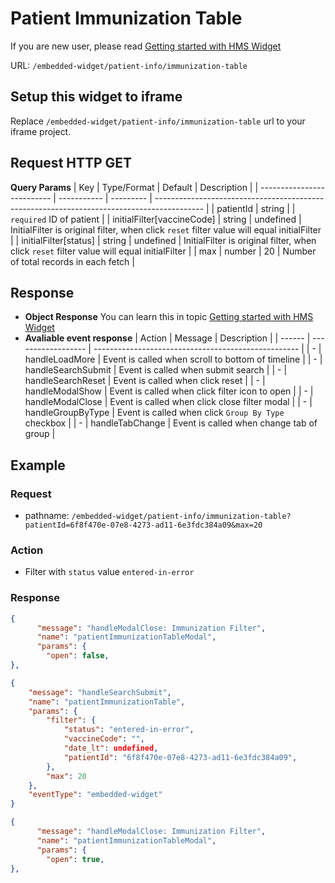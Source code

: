 # Patient Immunization Table

If you are new user, please read [Getting started with HMS Widget](/embedded-widget?widget=get-started)


URL: `/embedded-widget/patient-info/immunization-table`

## Setup this widget to iframe
Replace `/embedded-widget/patient-info/immunization-table` url to your iframe project.

## Request HTTP GET
**Query Params**
| Key                        | Type/Format | Default   | Description                                                                                |
| -------------------------- | ----------- | --------- | ------------------------------------------------------------------------------------------ |
| patientId                  | string      |           | `required` ID of patient                                                                   |
| initialFilter[vaccineCode] | string      | undefined | InitialFilter is original filter, when click `reset` filter value will equal initialFilter |
| initialFilter[status]      | string      | undefined | InitialFilter is original filter, when click `reset` filter value will equal initialFilter |
| max                        | number      | 20        | Number of total records in each fetch                                                      |

## Response
- **Object Response**
    You can learn this in topic [Getting started with HMS Widget](/embedded-widget?widget=get-started)
- **Avaliable event response**
   | Action | Message            | Description                                         |
   | ------ | ------------------ | --------------------------------------------------- |
   | -      | handleLoadMore     | Event is called when scroll to bottom of timeline   |
   | -      | handleSearchSubmit | Event is called when submit search                  |
   | -      | handleSearchReset  | Event is called when click reset                    |
   | -      | handleModalShow    | Event is called when click filter icon to open      |
   | -      | handleModalClose   | Event is called when click close filter modal       |
   | -      | handleGroupByType  | Event is called when click `Group By Type` checkbox |
   | -      | handleTabChange    | Event is called when change tab of group            |

## Example

### Request
 - pathname: `/embedded-widget/patient-info/immunization-table?patientId=6f8f470e-07e8-4273-ad11-6e3fdc384a09&max=20` 

### Action
 - Filter with `status` value `entered-in-error`

### Response
```json
{
      "message": "handleModalClose: Immunization Filter",
      "name": "patientImmunizationTableModal",
      "params": {
        "open": false,
},
```
```json
{
    "message": "handleSearchSubmit",
    "name": "patientImmunizationTable",
    "params": {
        "filter": {
            "status": "entered-in-error",
            "vaccineCode": "",
            "date_lt": undefined,
            "patientId": "6f8f470e-07e8-4273-ad11-6e3fdc384a09",
        },
        "max": 20
    },
    "eventType": "embedded-widget"
}
```
```json
{
      "message": "handleModalClose: Immunization Filter",
      "name": "patientImmunizationTableModal",
      "params": {
        "open": true,
},
```